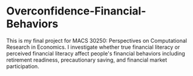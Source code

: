 # Overconfidence-Financial-Behaviors
This is my final project for MACS 30250: Perspectives on Computational Research in Economics. I investigate whether true financial literacy or perceived financial literacy affect people's financial behaviors including retirement readiness, precautionary saving, and financial market participation. 
